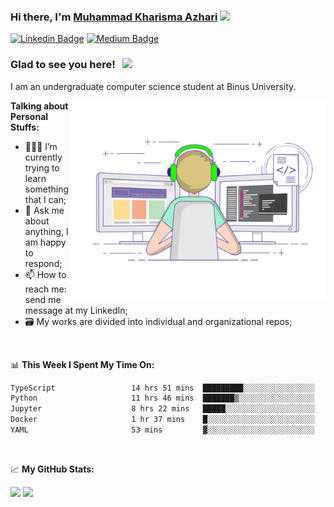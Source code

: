 ### Hi there, I'm <a href="#" target="_blank">Muhammad Kharisma Azhari</a> <img src="https://media.giphy.com/media/hvRJCLFzcasrR4ia7z/giphy.gif" width="25px">

[![Linkedin Badge](https://img.shields.io/badge/-LinkedIn-0e76a8?style=flat-square&logo=Linkedin&logoColor=white)](https://linkedin.com/in/muazhari) 
[![Medium Badge](https://img.shields.io/badge/medium-%2312100E.svg?&style=for-square&logo=medium&logoColor=white)](https://muazhari.medium.com/)

### Glad to see you here! &nbsp; ![](https://visitor-badge.glitch.me/badge?page_id=muazhari.muazhari)

I am an undergraduate computer science student at Binus University. 

<img align="right" alt="GIF" src="https://github.com/muazhari/muazhari/blob/main/coding.gif?raw=true" width="408" height="318" />
  

**Talking about Personal Stuffs:**

- 👨🏻‍💻 I’m currently trying to learn something that I can;
- 💬 Ask me about anything, I am happy to respond;
- 📫 How to reach me: send me message at my LinkedIn;
- 🗃️ My works are divided into individual and organizational repos;

</br>

📊 **This Week I Spent My Time On:**
<!--START_SECTION:waka-->

```txt
TypeScript                 14 hrs 51 mins  █████████░░░░░░░░░░░░░░░░   36.43 %
Python                     11 hrs 46 mins  ███████▒░░░░░░░░░░░░░░░░░   28.87 %
Jupyter                    8 hrs 22 mins   █████░░░░░░░░░░░░░░░░░░░░   20.55 %
Docker                     1 hr 37 mins    █░░░░░░░░░░░░░░░░░░░░░░░░   03.99 %
YAML                       53 mins         ▓░░░░░░░░░░░░░░░░░░░░░░░░   02.20 %
```

<!--END_SECTION:waka-->

</br>

📈 **My GitHub Stats:**

<p>
  <img height="180em" src="https://github-readme-stats.vercel.app/api?username=muazhari&show_icons=true&hide_border=true&&count_private=true&include_all_commits=true" />
  <img height="180em" src="https://github-readme-stats.vercel.app/api/top-langs/?username=muazhari&&hide_border=true&layout=compact&langs_count=8"/>
</p>
